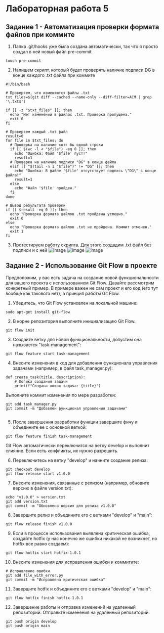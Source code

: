 # Лабораторная работа 5
## Задание 1 - Автоматизация проверки формата файлов при коммите

1) Папка .git/hooks уже была создана автоматически, так что я просто создал в ней новый файл pre-commit
  ```
  touch pre-commit
  ```
2) Напишем скрипт, который будет проверять наличие подписи DG в конце каждого .txt файла при коммите
```
#!/bin/bash

# Проверяем, что изменяются файлы .txt
txt_files=$(git diff --cached --name-only --diff-filter=ACM | grep '\.txt$')

if [[ -z "$txt_files" ]]; then
  echo "Нет изменений в файлах .txt. Проверка пропущена."
  exit 0
fi

# Проверяем каждый .txt файл
result=0
for file in $txt_files; do
  # Проверка на наличие хотя бы одной строки
  if [[ $(wc -l < "$file") -eq 0 ]]; then
    echo "Ошибка: Файл '$file' пуст!"
    result=1
  # Проверка на наличие подписи "DG" в конце файла
  elif [[ "$(tail -n 1 "$file")" != "DG" ]]; then
    echo "Ошибка: В файле '$file' отсутствует подпись \"DG\" в конце файла!"
    result=1
  else
    echo "Файл '$file' пройден."
  fi
done

# Вывод результата проверки
if [[ $result -eq 0 ]]; then
  echo "Проверка формата файлов .txt пройдена успешно."
  exit 0
else
  echo "Проверка формата файлов .txt не пройдена. Коммит отменен."
  exit 1
fi
```
3) Протестируем работу скрипта. Для этого создадим .txt файл без подписи и с ней
   ![image](https://github.com/user-attachments/assets/c7b1f17e-6f7f-4b0c-867f-142b35e1f2a3)
   ![image](https://github.com/user-attachments/assets/8eb3294a-d21a-4d01-8e01-e9498aa928e2)
   ![image](https://github.com/user-attachments/assets/4947fa83-0df9-48cf-988e-323fa1e32df7)

## Задание 2 - Использование Git Flow в проекте
 
Предположим, у вас есть задача на создание новой функциональности для вашего проекта с использованием Git Flow. Давайте рассмотрим конкретный пример. В примере важен не сам проект и его код (его тут вообще как такового нет), а принцип работы Git Flow.

1. Убедитесь, что Git Flow установлен на локальной машине:

```
sudo apt-get install git-flow
```

2. В корне репозитория выполните инициализацию Git Flow.

```
git flow init
```

3. Создайте ветку для новой функциональности, допустим она называется "task-management":

```
git flow feature start task-management
```

4. Внесите изменения в код для добавления функционала управления задачами (например, в файл task_manager.py):

```
def create_task(title, description):
    # Логика создания задачи
    print(f"Создана новая задача: {title}")
```

Выполните коммит изменения по мере разработки:

```
git add task_manager.py
git commit -m "Добавлен функционал управления задачами"


```

5. После завершения разработки функции завершите фичу и объедините ее с основной веткой:

```
git flow feature finish task-management

```

Git Flow автоматически переключится на ветку develop и выполнит слияние. Если есть конфликты, их нужно разрешить.

6. Переключитесь на ветку "develop" и начните создание релиза:

```
git checkout develop
git flow release start v1.0.0
```

7. Внесите изменения, связанные с релизом (например, обновите версию в файле version.txt):

```
echo "v1.0.0" > version.txt
git add version.txt
git commit -m "Обновлена версия для релиза v1.0.0"

```

8. Завершите релиз и объедините его с ветками "develop" и "main":

```
git flow release finish v1.0.0
```

9. Если в процессе использования выявлена критическая ошибка, создайте hotfix (у нас конечно же ошибки никакой не возникнет, но hotfix все равно создаем):

```
git flow hotfix start hotfix-1.0.1
```

10. Внесите изменения для исправления ошибки и коммитите:

```
# Исправление ошибки
git add file_with_error.py
git commit -m "Исправлена критическая ошибка"
```

11. Завершите hotfix и объедините его с ветками "develop" и "main":

```
git flow hotfix finish hotfix-1.0.1
```

12. Завершение работы и отправка изменений на удаленный репозиторий. Отправьте изменения на удаленный репозиторий:

```
git push origin develop
git push origin main

```
